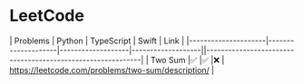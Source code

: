 # LeetCode

| Problems            | Python             | TypeScript        | Swift             | Link                                                       |
|---------------------|--------------------|-------------------|-------------------||------------------------------------------------------------|
| Two Sum             |:white_check_mark:  |:white_check_mark: |:x:                | https://leetcode.com/problems/two-sum/description/         |
